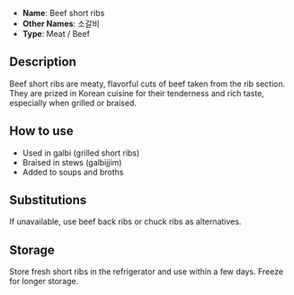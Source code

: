 - **Name**: Beef short ribs
- **Other Names**: 소갈비
- **Type**: Meat / Beef

## Description

Beef short ribs are meaty, flavorful cuts of beef taken from the rib section. They are prized in Korean cuisine for their tenderness and rich taste, especially when grilled or braised.

## How to use

- Used in galbi (grilled short ribs)
- Braised in stews (galbijjim)
- Added to soups and broths

## Substitutions

If unavailable, use beef back ribs or chuck ribs as alternatives.

## Storage

Store fresh short ribs in the refrigerator and use within a few days. Freeze for longer storage. 
